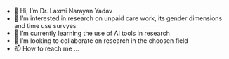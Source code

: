 - 👋 Hi, I’m Dr. Laxmi Narayan Yadav
- 👀 I’m interested in research on unpaid care work, its gender dimensions and time use survyes
- 🌱 I’m currently learning the use of AI tools in research
- 💞️ I’m looking to collaborate on research in the choosen field
- 📫 How to reach me ...

<!---
luxminy/luxminy is a ✨ special ✨ repository because its `README.md` (this file) appears on your GitHub profile.
You can click the Preview link to take a look at your changes.
--->
